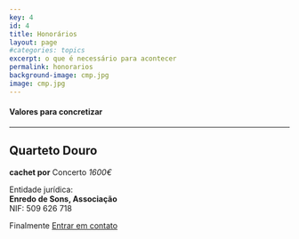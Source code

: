 ```yaml
---
key: 4
id: 4
title: Honorários
layout: page
#categories: topics
excerpt: o que é necessário para acontecer
permalink: honorarios
background-image: cmp.jpg
image: cmp.jpg
---
```

#### Valores para concretizar

---

## Quarteto Douro

**cachet por** Concerto    *1600€*   


Entidade jurídica:  
**Enredo de Sons, Associação**  
NIF: 509 626 718  
  
  
Finalmente [Entrar em contato](/contato)


